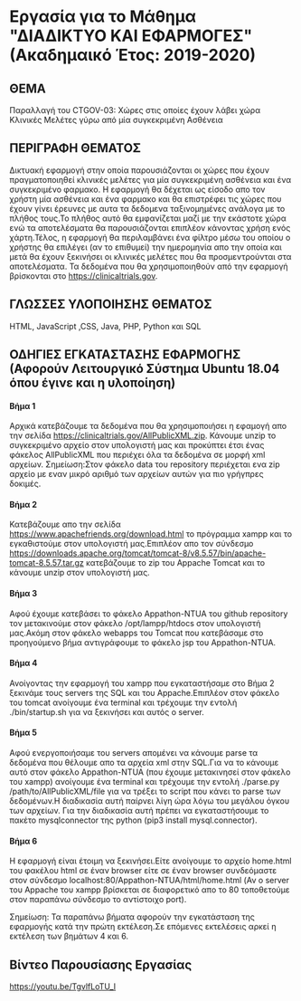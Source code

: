 # Εργασία για το Μάθημα "ΔΙΑΔΙΚΤΥΟ ΚΑΙ ΕΦΑΡΜΟΓΕΣ" (Ακαδημαικό Έτος: 2019-2020)

## ΘΕΜΑ
Παραλλαγή του CTGOV-03: Χώρες στις οποίες έχουν λάβει χώρα Κλινικές Μελέτες γύρω από μία συγκεκριμένη Ασθένεια

## ΠΕΡΙΓΡΑΦΗ ΘΕΜΑΤΟΣ
Δικτυακή εφαρμογή στην οποία παρουσιάζονται οι χώρες που έχουν πραγματοποιηθεί κλινικές μελέτες για μία συγκεκριμένη ασθένεια και ένα συγκεκριμένο φαρμακο. Η εφαρμογή θα δέχεται ως είσοδο απο τον χρήστη μία ασθένεια και ένα φαρμακο και θα επιστρέφει τις χώρες που έχουν γίνει έρευνες με αυτα τα δεδομενα ταξινομημένες ανάλογα με το πλήθος τους.Το πλήθος αυτό θα εμφανίζεται μαζί με την εκάστοτε χώρα ενώ τα αποτελέσματα θα παρουσιάζονται επιπλέον κάνοντας χρήση ενός χάρτη.Τέλος, η εφαρμογή θα περιλαμβάνει ένα φίλτρο μέσω του οποίου ο χρήστης θα επιλέγει (αν το επιθυμεί) την ημερομηνία απο την οποία και μετά θα έχουν ξεκινήσει οι κλινικές μελέτες που θα προσμεντρούνται στα αποτελέσματα. Τα δεδομένα που θα χρησιμοποιηθούν από την εφαρμογή βρίσκονται στο https://clinicaltrials.gov.

## ΓΛΩΣΣΕΣ ΥΛΟΠΟΙΗΣΗΣ ΘΕΜΑΤΟΣ
HTML, JavaScript ,CSS, Java, PHP, Python και SQL

## ΟΔΗΓΙΕΣ ΕΓΚΑΤΑΣΤΑΣΗΣ ΕΦΑΡΜΟΓΗΣ (Αφορούν Λειτουργικό Σύστημα Ubuntu 18.04 όπου έγινε και η υλοποίηση)

#### Βήμα 1
Αρχικά κατεβάζουμε τα δεδομένα που θα χρησιμοποιήσει η εφαμογή απο την σελίδα https://clinicaltrials.gov/AllPublicXML.zip. Κάνουμε unzip το συγκεκριμένο αρχείο στον υπολογιστή μας και προκύπτει έτσι ένας φάκελος AllPublicXML που περιέχει όλα τα δεδομένα σε μορφή xml αρχείων.
Σημείωση:Στον φάκελο data του repository περιέχεται ενα zip αρχείο με εναν μικρό αριθμό των αρχείων αυτών για πιο γρήγπρες δοκιμές.

#### Βήμα 2
Κατεβάζουμε απο την σελίδα https://www.apachefriends.org/download.html το πρόγραμμα xampp και το εγκαθιστούμε στον υπολογιστή μας.Επιπλέον απο τον σύνδεσμο https://downloads.apache.org/tomcat/tomcat-8/v8.5.57/bin/apache-tomcat-8.5.57.tar.gz κατεβάζουμε το zip του Appache Tomcat και το κάνουμε unzip στον υπολογιστή μας.

#### Βήμα 3
Αφού έχουμε κατεβάσει το φάκελο Appathon-NTUA του github repository τον μετακινούμε στον φάκελο /opt/lampp/htdocs στον υπολογιστή μας.Ακόμη στον φάκελο webapps του Tomcat που κατεβάσαμε στο προηγούμενο βήμα  αντιγράφουμε το φάκελο jsp του Appathon-NTUA.

#### Βήμα 4
Ανοίγοντας την εφαρμογή του xampp που εγκαταστήσαμε στο Βήμα 2 ξεκινάμε τους servers της SQL και του Appache.Επιπλέον στον φάκελο του tomcat ανοίγουμε ένα terminal και τρέχουμε την εντολή ./bin/startup.sh για να ξεκινήσει και αυτός ο server.

#### Βήμα 5
Αφού ενεργοποιήσαμε του servers απομένει να κάνουμε parse τα δεδομένα που θέλουμε απο τα αρχεία xml στην SQL.Για να το κάνουμε αυτό στον φάκελο Appathon-NTUA (που έχουμε μετακινησεί στον φάκελο του xampp) ανοίγουμε ένα terminal και τρέχουμε την εντολή ./parse.py /path/to/AllPublicXML/file για να τρέξει το script που κάνει το parse των δεδομένων.Η διαδικασία αυτή παίρνει λίγη ώρα λόγω του μεγάλου όγκου των αρχείων. Για την διαδικασία αυτή πρέπει να εγκαταστήσουμε το πακέτο mysqlconnector της python (pip3 install mysql.connector).

#### Βήμα 6
Η εφαρμογή είναι έτοιμη να ξεκινήσει.Είτε ανοίγουμε το αρχείο home.html του φακέλου html σε έναν browser είτε σε έναν browser συνδεόμαστε στον σύνδεσμο localhost:80/Appathon-NTUA/html/home.html (Αν ο server του Appache του xampp βρίσκεται σε διαφορετικό απο το 80 τοποθετούμε στον παραπάνω σύνδεσμο το αντίστοιχο port).

Σημείωση: Τα παραπάνω βήματα αφορούν την εγκατάσταση της εφαρμογής κατά την πρώτη εκτέλεση.Σε επόμενες εκτελέσεις αρκεί η εκτέλεση των βημάτων 4 και 6.

## Βίντεο Παρουσίασης Εργασίας
https://youtu.be/TgvlfLoTU_I